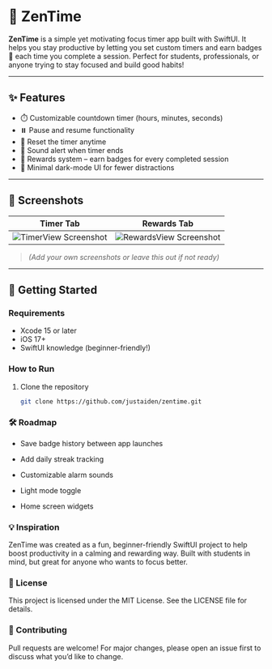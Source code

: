 # 🧘 ZenTime

**ZenTime** is a simple yet motivating focus timer app built with SwiftUI. It helps you stay productive by letting you set custom timers and earn badges 🏅 each time you complete a session. Perfect for students, professionals, or anyone trying to stay focused and build good habits!

---

## ✨ Features

- ⏱️ Customizable countdown timer (hours, minutes, seconds)
- ⏸️ Pause and resume functionality
- 🔁 Reset the timer anytime
- 🔔 Sound alert when timer ends
- 🏅 Rewards system – earn badges for every completed session
- 🌌 Minimal dark-mode UI for fewer distractions

---

## 📸 Screenshots

| Timer Tab | Rewards Tab |
|-----------|-------------|
| ![TimerView Screenshot](#) | ![RewardsView Screenshot](#) |

> *(Add your own screenshots or leave this out if not ready)*

---

## 🚀 Getting Started

### Requirements

- Xcode 15 or later
- iOS 17+
- SwiftUI knowledge (beginner-friendly!)

### How to Run

1. Clone the repository  
   ```bash
   git clone https://github.com/justaiden/zentime.git
   

### 🛠️ Roadmap

- Save badge history between app launches

- Add daily streak tracking

- Customizable alarm sounds

- Light mode toggle

- Home screen widgets

### 💡 Inspiration
ZenTime was created as a fun, beginner-friendly SwiftUI project to help boost productivity in a calming and rewarding way. Built with students in mind, but great for anyone who wants to focus better.

### 📄 License
This project is licensed under the MIT License. See the LICENSE file for details.

### 🙌 Contributing
Pull requests are welcome! For major changes, please open an issue first to discuss what you’d like to change.


